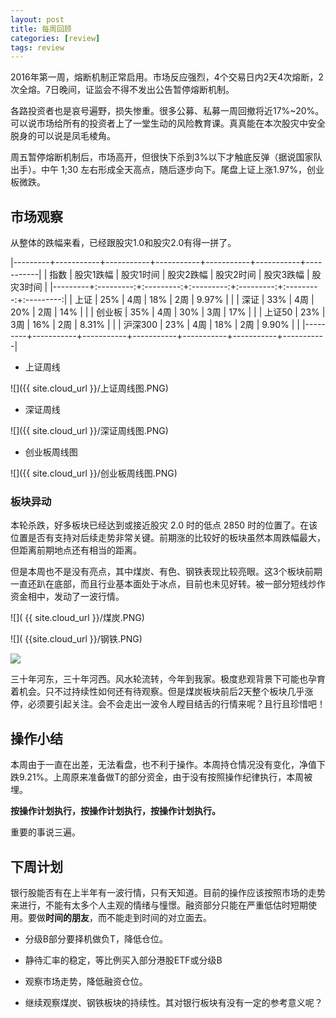 ```yaml
---
layout: post
title: 每周回顾
categories: [review]
tags: review
---
```


2016年第一周，熔断机制正常启用。市场反应强烈，4个交易日内2天4次熔断，2次全熔。7日晚间，证监会不得不发出公告暂停熔断机制。

各路投资者也是哀号遍野，损失惨重。很多公募、私募一周回撤将近17%~20%。可以说市场给所有的投资者上了一堂生动的风险教育课。真真能在本次股灾中安全脱身的可以说是凤毛棱角。

周五暂停熔断机制后，市场高开，但很快下杀到3%以下才触底反弹（据说国家队出手）。中午 1;30 左右形成全天高点，随后逐步向下。尾盘上证上涨1.97%，创业板微跌。

## 市场观察


从整体的跌幅来看，已经跟股灾1.0和股灾2.0有得一拼了。

|---------+-----------+-----------+-----------+-----------+-----------+-----------|
| 指数    | 股灾1跌幅 | 股灾1时间 | 股灾2跌幅 | 股灾2时间 | 股灾3跌幅 | 股灾3时间 |
|---------+:---------:+:---------:+:---------:+:---------:+:---------:+:---------:|
| 上证    |    25%    |    4周    |    18%    |    2周    |   9.97%   |           |
| 深证    |    33%    |    4周    |    20%    |    2周    |    14%    |           |
| 创业板  |    35%    |    4周    |    30%    |    3周    |    17%    |           |
| 上证50  |    23%    |    3周    |    16%    |    2周    |   8.31%   |           |
| 沪深300 |    23%    |    4周    |    18%    |    2周    |   9.90%   |           |
|---------+-----------+-----------+-----------+-----------+-----------+-----------|

* 上证周线

![]({{ site.cloud_url }}/上证周线图.PNG)

* 深证周线

![]({{ site.cloud_url }}/深证周线图.PNG)

* 创业板周线图

![]({{ site.cloud_url }}/创业板周线图.PNG)


### 板块异动

本轮杀跌，好多板块已经达到或接近股灾 2.0 时的低点 2850 时的位置了。在该位置是否有支持对后续走势非常关键。前期涨的比较好的板块虽然本周跌幅最大，但距离前期地点还有相当的距离。

但是本周也不是没有亮点，其中煤炭、有色、钢铁表现比较亮眼。这3个板块前期一直还趴在底部，而且行业基本面处于冰点，目前也未见好转。被一部分短线炒作资金相中，发动了一波行情。

![]( {{ site.cloud_url }}/煤炭.PNG)

![]( {{site.cloud_url }}/钢铁.PNG)

![]( {{site.cloud_url}}/采掘.PNG)

三十年河东，三十年河西。风水轮流转，今年到我家。极度悲观背景下可能也孕育着机会。只不过持续性如何还有待观察。但是煤炭板块前后2天整个板块几乎涨停，必须要引起关注。会不会走出一波令人瞠目结舌的行情来呢？且行且珍惜吧！

## 操作小结

本周由于一直在出差，无法看盘，也不利于操作。本周持仓情况没有变化，净值下跌9.21%。上周原来准备做T的部分资金，由于没有按照操作纪律执行，本周被埋。

__按操作计划执行，按操作计划执行，按操作计划执行。__

重要的事说三遍。

## 下周计划

银行股能否有在上半年有一波行情，只有天知道。目前的操作应该按照市场的走势来进行，不能有太多个人主观的情绪与憧憬。融资部分只能在严重低估时短期使用。要做**时间的朋友**，而不能走到时间的对立面去。

* 分级B部分要择机做负T，降低仓位。

* 静待汇率的稳定，等比例买入部分港股ETF或分级B

* 观察市场走势，降低融资仓位。

* 继续观察煤炭、钢铁板块的持续性。其对银行板块有没有一定的参考意义呢？

